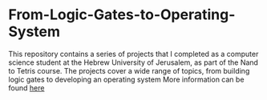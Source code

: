 # From-Logic-Gates-to-Operating-System
This repository contains a series of projects that I completed as a computer science student at the Hebrew University of Jerusalem, as part of the Nand to Tetris course. The projects cover a wide range of topics, from building logic gates to developing an operating system
More information can be found [here](#https://shnaton.huji.ac.il/index.php/NewSyl/67925/2/2022/)
